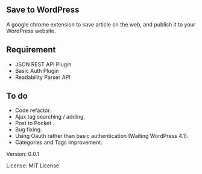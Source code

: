 Save to WordPress
------------------
A google chrome extension to save article on the web, and publish it to your WordPress website.

Requirement
------------------
* JSON REST API Plugin
* Basic Auth Plugin
* Readability Parser API

To do 
-------------------
* Code refactor.
* Ajax tag searching / adding.
* Post to Pocket .
* Bug fixing.
* Using Oauth rather than basic authentication (Waiting WordPress 4.1).
* Categories and Tags improvement. 

Version: 0.0.1

License: MIT License